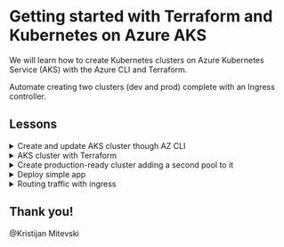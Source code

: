# Getting started with Terraform and Kubernetes on Azure AKS
We will learn how to create Kubernetes clusters on Azure Kubernetes Service (AKS) with the Azure CLI and Terraform.

Automate creating two clusters (dev and prod) complete with an Ingress controller.

## Lessons
<details>
  <summary>Create and update AKS cluster though AZ CLI</summary>

# Ways to provide a cluster
3 ways
- (1) Using AWS Web interface through *ClickOps* -> avoid because does not scale well and it is error prone
- (2) Use Azure CLI
- (3) Define the cluster with code tool such as Terraform

You should aim to use 2 and 3 together.

In this lesson we will do the following though Azure CLI:
- Learn basic commands
- Create a new Resource Group
- Create a cluster
- Update cluster configurations such as location and node count
- Delete everything previously created

# Main concepts
- AKS is Azures equirvalent of Amazons EKS. A Kubernetes cloud service.
- Kubectl is AKS CLI.
- AKS manages the cluster control plane, Kubernetes API and etcd database
- Use az-cli

# How to
First list and can see if there are any clusters already created

```
az aks list
```

To create a new clust, first we need to have a **resource group** to assign one to.

Use an existing one
```
az group list
```

Or, create a new one.

```
az group create --namd ResourceGroupName --location brazil
```

Register a resource provider
```
az provider -n Microsfot.ContainerService
```

Create the cluster assigning it to a ResourceGroup. If you do not provide ssh credentials, you need to have them generated. Optionally you can chose how many nodes it should have.
```
az create -g ResourceGroupName -n ClusterName --generate-ssh-keys --node-count 2
```

Update it passing the parameters you wish to update. You should always provider the cluster and its group name
```
az aks update --resource-group ResourceGroupName --name ClusterName --enable-duster-auscaler --min-count 1 --max-count 2
```
**DONE!** Cluster created

## Deleting resources

First we shall delete the cluster
```
az aks delete -name ClusterName --resource-group Resource GroupName
```
Then finally the group
```
az group delete --resource-group ResourceGroupName
```
**DONE!** All resources previously created were destroyed, check by using the ```list``` command for both group and cluster
  
</details>
<details>
  <summary>AKS cluster with Terraform</summary>

# AKS cluster with Terraform

- Terraform is an opensource IaaC tool
- With HCL, plan and translate it into code so Terraform can take on the rest
- Make sure to have Terraform binary installed

## How to

- 1) Get subscription ID and take note of it
```
az account list
```

- 2) We need to create a Contributor Service Principal to provide Terraform so it can act on our behalf
```
az ad sp create for-rabc --role="Contributor" --scopes="/subscriotions/YOUR_SUB_ID"
```
Will return appId, password, tenant, displayName and name.

- 3) Export environment variables so Terraform can access them
```
export ARM_CLIENT_ID = appId
export ARM_SUBSCRIPTION_ID = subscription ID 
export ARN_TENANT_ID = tenant
export ARM_CLIENT_SECRET = password
```

- 4) Create the most basic .tf file called main.tf and write the following code. As we can see, we can co-relate with lesson number 1.

Here, instead of running every single command through Az CLI, we will set it up and Terraform will automate its creation.

```
terraform {
  required_providers {
    azurerm = {
      source  = "hashicorp/azurerm"
      version = "=2.48.0"
    }
  }
}

provider "azurerm" {
  features {}
}

resource "azurerm_resource_group" "rg" {
  name     = "learnk8sResourceGroup"
  location = "northeurope"
}
```

- 5) Run init so Terraform can prepare by translating the instructions into API calls and it will create a state file to keep track of what it has already done
```
terraform init
```

- 6) Plan and revise before creating. The following command allows us to do just that
```
terraform plan
```

- 7) Apply the plan
```
terraform apply
```

And DONE! We have successfully used Terraform to create a resource group

- 8) Destroy everything created
```
terraform destroy
```
</details>


<details>
  <summary>Create production-ready cluster adding a second pool to it</summary>
 
1) Reduce node count from 2 to 1, under default_node_pool in main.tf file

2) Add following resouce creating to main.tf
```
resource "azurerm_kubernetes_cluster_node_pool" "mem" {
 kubernetes_cluster_id = azurerm_kubernetes_cluster.cluster.id
 name                  = "mem"
 node_count            = "1"
 vm_size               = "standard_d11_v2"
}
```
3) Plan, check and apply
```
terraform plan
```
```
terraform apply
```

4) Verify the new pool has been created
```
kubeclt get nodes --kubeconfig kubeconfig
```

 </details>  
<details>
  <summary>Deploy simple app</summary>
  
1) Create YAML deployment file
```
apiVersion: apps/v1
kind: Deployment
metadata:
  name: hello-kubernetes
spec:
  selector:
    matchLabels:
      name: hello-kubernetes
  template:
    metadata:
      labels:
        name: hello-kubernetes
    spec:
      containers:
        - name: app
          image: paulbouwer/hello-kubernetes:1.8
          ports:
            - containerPort: 8080
```
2) Submit definition to the cluster
```
kubectl apply -f deployment.yaml
```
*Export Kubeconfig file to ~/.kube/config so you dont have to passs ```--kubeconfig kubeconfig``` all the time

3) Get the name of the pod 
```
kubectl get pods
```  

4) Connect to the pod
```
kubectl port-foward <NAME-OF-THE-POD> 8080:8080
```
The application is exposed, but that is not a great way to do it. Use service of type loadbalancer to expose them.

5) Create service-loadbalancer.yaml file
```
apiVersion: v1
kind: Service
metadata:
  name: hello-kubernetes
spec:
  type: LoadBalancer
  ports:
    - port: 80
      targetPort: 8080
  selector:
    name: hello-kubernetes
```

6) Submit YAML
```
kubectl apply -f service-loadbalancer.yaml
```

7) DONE! Application is exposed through its public IP
 ```
 kubectl get svc
 ```

However, the loadbalancer created only services one service at a time. Load balancers are expensive and theres a way to get around this.
  </details> 

<details>
  <summary>Routing traffic with ingress</summary>

1) Azure add-on to use Ingress controller with Nginx. Append main.tf under cluster ressource config
```
 addon_profile {
    http_application_routing {
      enabled = true
    }
  }
```

2) Plan ```terraform plan```

3) Apply ```terraform apply```

4)Check created pods
```
kubectl get pods -n kube-system | grep addon
```

5) Create ingress.yaml file
```
apiVersion: networking.k8s.io/v1
kind: Ingress
metadata:
  name: hello-kubernetes
  annotations:
    kubernetes.io/ingress.class: addon-http-application-routing
spec:
  rules:
    - http:
        paths:
          - path: /
            pathType: Prefix
            backend:
              service:
                name: hello-kubernetes
                port:
                  number: 80
```

6) Deploy ingress file
```
kubectl apply -f ingress.yaml
```
DONE! Fully working cluster that can route live traffic!]

To serve HTTPS traffic, you need to use HELM

</details> 

## Thank you!

@Kristijan Mitevski
